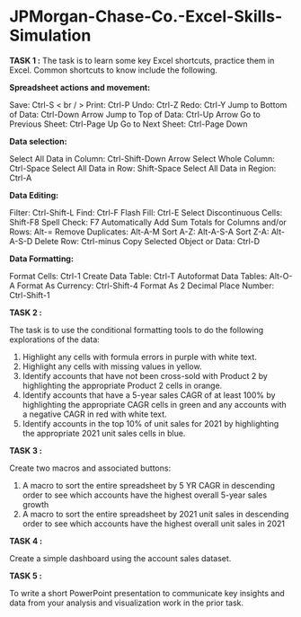 # JPMorgan-Chase-Co.-Excel-Skills-Simulation

**TASK 1 :**
The task is to learn some key Excel shortcuts, practice them in Excel.
Common shortcuts to know include the following.

**Spreadsheet actions and movement:**

Save: Ctrl-S < br / >
Print: Ctrl-P
Undo: Ctrl-Z
Redo: Ctrl-Y
Jump to Bottom of Data: Ctrl-Down Arrow
Jump to Top of Data: Ctrl-Up Arrow
Go to Previous Sheet: Ctrl-Page Up
Go to Next Sheet: Ctrl-Page Down

**Data selection:**

Select All Data in Column: Ctrl-Shift-Down Arrow 
Select Whole Column: Ctrl-Space
Select All Data in Row: Shift-Space
Select All Data in Region: Ctrl-A

**Data Editing:**

Filter: Ctrl-Shift-L
Find: Ctrl-F
Flash Fill: Ctrl-E
Select Discontinuous Cells:  Shift-F8
Spell Check: F7
Automatically Add Sum Totals for Columns and/or Rows: Alt-=
Remove Duplicates: Alt-A-M
Sort A-Z: Alt-A-S-A
Sort Z-A: Alt-A-S-D
Delete Row: Ctrl-minus
Copy Selected Object or Data: Ctrl-D

**Data Formatting:**

Format Cells: Ctrl-1
Create Data Table: Ctrl-T
Autoformat Data Tables: Alt-O-A
Format As Currency: Ctrl-Shift-4
Format As 2 Decimal Place Number: Ctrl-Shift-1

**TASK 2 :**

The task is to use the conditional formatting tools to do the following explorations of the data:

1. Highlight any cells with formula errors in purple with white text.
2. Highlight any cells with missing values in yellow.
3. Identify accounts that have not been cross-sold with Product 2 by highlighting the appropriate Product 2 cells in orange.
4. Identify accounts that have a 5-year sales CAGR of at least 100% by highlighting the appropriate CAGR cells in green and any accounts with a negative CAGR in red with white text.
5. Identify accounts in the top 10% of unit sales for 2021 by highlighting the appropriate 2021 unit sales cells in blue.

**TASK 3 :**

Create two macros and associated buttons:

1. A macro to sort the entire spreadsheet by 5 YR CAGR in descending order to see which accounts have the highest overall 5-year sales growth
2. A macro to sort the entire spreadsheet by 2021 unit sales in descending order to see which accounts have the highest overall unit sales in 2021

**TASK 4 :**

Create a simple dashboard using the account sales dataset.

**TASK 5 :**

To write a short PowerPoint presentation to communicate key insights and data from your analysis and visualization work in the prior task.
   
